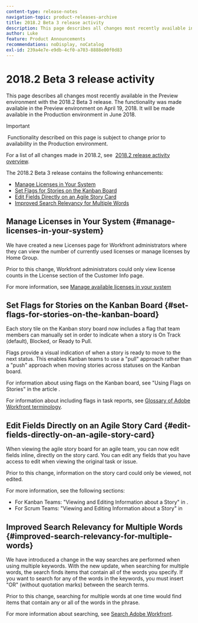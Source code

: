 ```yaml
---
content-type: release-notes
navigation-topic: product-releases-archive
title: 2018.2 Beta 3 release activity
description: This page describes all changes most recently available in the Preview environment with the 2018.2 Beta 3 release. The functionality was made available in the Preview environment on April 19, 2018. It will be made available in the Production environment in June 2018.
author: Luke
feature: Product Announcements
recommendations: noDisplay, noCatalog
exl-id: 239a4e7e-e9db-4cf0-a703-8888e00f0d83
---
```

# 2018.2 Beta 3 release activity

This page describes all changes most recently available in the Preview environment with the 2018.2 Beta 3 release.&nbsp;The functionality was made available in the Preview environment on April 19, 2018. It will be made available in&nbsp;the Production environment in June&nbsp;2018.

>[!IMPORTANT]
>
>&nbsp;Functionality described on this page is subject to change prior to availability in the Production environment.

For a list of all changes made in 2018.2, see&nbsp; [2018.2 release activity overview](../../../../product-announcements/product-releases/quarterly-release-archive/2018.2-release-activity/2018.2-release-activity-overview.md).

The 2018.2 Beta 3 release contains the following enhancements:

* [Manage Licenses in Your System](#manage-licenses-in-your-system) 
* [Set Flags for Stories on the Kanban Board](#set-flags-for-stories-on-the-kanban-board) 
* [Edit Fields Directly on an Agile Story Card](#edit-fields-directly-on-an-agile-story-card) 
* [Improved Search Relevancy for Multiple Words](#improved-search-relevancy-for-multiple-words)

## Manage Licenses in Your System {#manage-licenses-in-your-system}

We have created a new Licenses page for Workfront administrators where they can view the number of currently used licenses or manage licenses by Home Group.&nbsp;

Prior to this change, Workfront administrators could only view license counts in the License section of the Customer Info page.

For more information, see [Manage available licenses in your system](../../../../administration-and-setup/get-started-wf-administration/manage-available-licenses-in-your-system.md)

## Set Flags for Stories on the Kanban Board {#set-flags-for-stories-on-the-kanban-board}

Each story tile on the Kanban story board&nbsp;now includes a flag that team members can manually set in order to indicate when a story is On Track (default), Blocked, or Ready to Pull.

Flags provide a visual indication of when a story is ready to move to the next status. This enables Kanban teams to use a "pull" approach rather than a "push" approach when moving stories across statuses on the Kanban board.

For information about using flags on the Kanban board, see "Using Flags on Stories" in the article .

For information about including flags in task reports, see [Glossary of Adobe Workfront terminology](../../../../workfront-basics/navigate-workfront/workfront-navigation/workfront-terminology-glossary.md).&nbsp;&nbsp;

## Edit Fields Directly on an Agile Story Card {#edit-fields-directly-on-an-agile-story-card}

When viewing the agile story board for an agile team, you can now edit fields inline, directly on the story card. You can edit any fields that you have access to edit when viewing the original task or issue.

Prior to this change, information on the story card could only be viewed, not edited.

For more information, see the following sections:

* For Kanban Teams: "Viewing and Editing Information about a Story" in .&nbsp;
* For Scrum Teams:&nbsp;"Viewing and Editing Information about a Story" in

## Improved Search Relevancy for Multiple Words {#improved-search-relevancy-for-multiple-words}

We have introduced a change in the way searches are performed when using multiple keywords. With the new update, when searching for multiple words, the search finds items that contain all of the words you specify. If you want to search for any of the words in the keywords, you must insert "OR" (without quotation marks) between the search terms.&nbsp;

Prior to this change, searching for multiple words at one time would find items that contain any or all of the words in the phrase.&nbsp;

For more information about searching, see [Search Adobe Workfront](../../../../workfront-basics/navigate-workfront/search/search-workfront.md).
